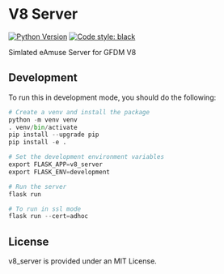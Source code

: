 # V8 Server
[![Python Version](https://img.shields.io/badge/python-3.8-blue.svg)](https://www.python.org/)
[![Code style: black](https://img.shields.io/badge/code%20style-black-000000.svg)](https://github.com/ambv/black)

Simlated eAmuse Server for GFDM V8

## Development

To run this in development mode, you should do the following:

```python
# Create a venv and install the package
python -m venv venv
. venv/bin/activate
pip install --upgrade pip
pip install -e .

# Set the development environment variables
export FLASK_APP=v8_server
export FLASK_ENV=development

# Run the server
flask run

# To run in ssl mode
flask run --cert=adhoc
```

## License
v8\_server is provided under an MIT License.
